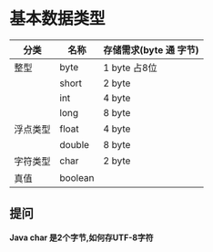# 基本数据类型

|分类|名称|存储需求(byte 通 字节)|  
|---|---|---|
|整型|byte|1 byte 占8位|
||short|2 byte|
||int|4 byte|
||long|8 byte|
|浮点类型|float|4 byte|
||double|8 byte|
|字符类型|char|2 byte|
|真值|boolean||

## 提问

**Java char 是2个字节,如何存UTF-8字符**
